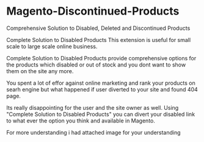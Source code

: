 # Magento-Discontinued-Products
Comprehensive Solution to Disabled, Deleted and Discontinued Products

Complete Solution to Disabled Products This extension is useful for small scale to large scale online business.

Complete Solution to Disabled Products provide comprehensive options for the products which disabled or out of stock and you dont want to show them on the site any more. 

You spent a lot of effor against online marketing and rank your products on searh engine but what happened if user diverted to your site and found 404 page. 

Its really disappointing for the user and the site owner as well. Using "Complete Solution to Disabled Products" you can divert your disabled link to what ever the option you think and available in Magento. 

For more understanding i had attached image for your understanding
